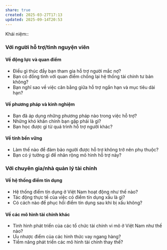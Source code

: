 ```yaml
---
share: true
created: 2025-03-27T17:13
updated: 2025-09-14T20:53
---
```

Khái niệm:: 

### Với người hỗ trợ/tình nguyện viên
#### Về động lực và quan điểm

- Điều gì thúc đẩy bạn tham gia hỗ trợ người mắc nợ?
- Bạn có đồng tình với quan điểm chống lại hệ thống tài chính tư bản không?
- Bạn nghĩ sao về việc cân bằng giữa hỗ trợ ngắn hạn và mục tiêu dài hạn?

#### Về phương pháp và kinh nghiệm

- Bạn đã áp dụng những phương pháp nào trong việc hỗ trợ?
- Những khó khăn chính bạn gặp phải là gì?
- Bạn học được gì từ quá trình hỗ trợ người khác?

#### Về tính bền vững

- Làm thế nào để đảm bảo người được hỗ trợ không trở nên phụ thuộc?
- Bạn có ý tưởng gì để nhân rộng mô hình hỗ trợ này?

### Với chuyên gia/nhà quản lý tài chính
#### Về hệ thống điểm tín dụng

- Hệ thống điểm tín dụng ở Việt Nam hoạt động như thế nào?
- Tác động thực tế của việc có điểm tín dụng xấu là gì?
- Có cách nào để phục hồi điểm tín dụng sau khi bị xấu không?

#### Về các mô hình tài chính khác

- Tình hình phát triển của các tổ chức tài chính vi mô ở Việt Nam như thế nào?
- Ưu nhược điểm của các hình thức vay ngang hàng?
- Tiềm năng phát triển các mô hình tài chính thay thế?

